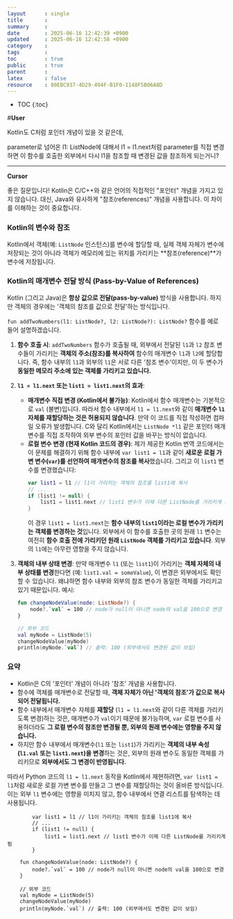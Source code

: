 ```yaml
---
layout      : single
title       : 
summary     : 
date        : 2025-06-16 12:42:39 +0900
updated     : 2025-06-16 12:42:58 +0900
category    : 
tags        : 
toc         : true
public      : true
parent      : 
latex       : false
resource    : 80EBC937-4D29-494F-B1F0-1148F5B06A8D
---
```

* TOC
{:toc}

#**User**

Kotlin도 C처럼 포인터 개념이 있을 것 같은데,

parameter로 넘어온 l1: ListNode에 대해서
l1 = l1.next처럼 parameter를 직접 변경하면 
이 함수를 호출한 외부에서 다시 l1을 참조할 때 변경된 값을 참조하게 되는거니?

---

**Cursor**

좋은 질문입니다! Kotlin은 C/C++와 같은 언어의 직접적인 "포인터" 개념을 가지고 있지 않습니다. 대신, Java와 유사하게 "참조(references)" 개념을 사용합니다. 이 차이를 이해하는 것이 중요합니다.

### Kotlin의 변수와 참조

Kotlin에서 객체(예: `ListNode` 인스턴스)를 변수에 할당할 때, 실제 객체 자체가 변수에 저장되는 것이 아니라 객체가 메모리에 있는 위치를 가리키는 **참조(reference)**가 변수에 저장됩니다.

### Kotlin의 매개변수 전달 방식 (Pass-by-Value of References)

Kotlin (그리고 Java)은 **항상 값으로 전달(pass-by-value)** 방식을 사용합니다. 하지만 객체의 경우에는 '객체의 참조를 값으로 전달'하는 방식입니다.

`fun addTwoNumbers(l1: ListNode?, l2: ListNode?): ListNode?` 함수를 예로 들어 설명하겠습니다.

1.  **함수 호출 시**: `addTwoNumbers` 함수가 호출될 때, 외부에서 전달된 `l1`과 `l2` 참조 변수들이 가리키는 **객체의 주소(참조)를 복사하여** 함수의 매개변수 `l1`과 `l2`에 할당합니다. 즉, 함수 내부의 `l1`과 외부의 `l1`은 서로 다른 '참조 변수'이지만, 이 두 변수가 **동일한 메모리 주소에 있는 객체를 가리키고 있습니다.**

2.  **`l1 = l1.next` 또는 `list1 = list1.next`의 효과**:
    *   **매개변수 직접 변경 (Kotlin에서 불가능)**:
        Kotlin에서 함수 매개변수는 기본적으로 `val` (불변)입니다. 따라서 함수 내부에서 `l1 = l1.next`와 같이 **매개변수 `l1` 자체를 재할당하는 것은 허용되지 않습니다**. 만약 이 코드를 직접 작성하면 컴파일 오류가 발생합니다. C와 달리 Kotlin에서는 `ListNode *l1` 같은 포인터 매개변수를 직접 조작하여 외부 변수의 포인터 값을 바꾸는 방식이 없습니다.
    *   **로컬 변수 변경 (현재 Kotlin 코드의 경우)**:
        제가 제공한 Kotlin 번역 코드에서는 이 문제를 해결하기 위해 함수 내부에 `var list1 = l1`과 같이 **새로운 로컬 가변 변수(`var`)를 선언하여 매개변수의 참조를 복사**했습니다. 그리고 이 `list1` 변수를 변경했습니다:
        ```kotlin
        var list1 = l1 // l1이 가리키는 객체의 참조를 list1에 복사
        // ...
        if (list1 != null) {
            list1 = list1.next // list1 변수가 이제 다른 ListNode를 가리키게 됨
        }
        ```
        이 경우 `list1 = list1.next`는 **함수 내부의 `list1`이라는 로컬 변수가 가리키는 객체를 변경하는 것**입니다. 외부에서 이 함수를 호출한 곳의 원래 `l1` 변수는 여전히 **함수 호출 전에 가리키던 원래 `ListNode` 객체를 가리키고 있습니다**. 외부의 `l1`에는 아무런 영향을 주지 않습니다.

3.  **객체의 내부 상태 변경**:
    만약 매개변수 `l1` (또는 `list1`)이 가리키는 **객체 자체의 내부 상태를 변경**한다면 (예: `list1.val = someValue`), 이 변경은 외부에서도 확인할 수 있습니다. 왜냐하면 함수 내부와 외부의 참조 변수가 동일한 객체를 가리키고 있기 때문입니다.
    예시:
    ```kotlin
    fun changeNodeValue(node: ListNode?) {
        node?.`val` = 100 // node가 null이 아니면 node의 val을 100으로 변경
    }

    // 외부 코드
    val myNode = ListNode(5)
    changeNodeValue(myNode)
    println(myNode.`val`) // 출력: 100 (외부에서도 변경된 값이 보임)
    ```

### 요약

*   Kotlin은 C의 '포인터' 개념이 아니라 '참조' 개념을 사용합니다.
*   함수에 객체를 매개변수로 전달할 때, **객체 자체가 아닌 '객체의 참조'가 값으로 복사되어 전달됩니다.**
*   함수 내부에서 매개변수 자체를 **재할당** (`l1 = l1.next`와 같이 다른 객체를 가리키도록 변경)하는 것은, 매개변수가 `val`이기 때문에 불가능하며, `var` 로컬 변수를 사용하더라도 **그 로컬 변수의 참조만 변경될 뿐, 외부의 원래 변수에는 영향을 주지 않습니다.**
*   하지만 함수 내부에서 매개변수(`l1` 또는 `list1`)가 가리키는 **객체의 내부 속성(`l1.val` 또는 `list1.next`)을 변경**하는 것은, 외부의 원래 변수도 동일한 객체를 가리키므로 **외부에서도 그 변경이 반영됩니다.**

따라서 Python 코드의 `l1 = l1.next` 동작을 Kotlin에서 재현하려면, `var list1 = l1`처럼 새로운 로컬 가변 변수를 만들고 그 변수를 재할당하는 것이 올바른 방식입니다. 이는 외부 `l1` 변수에는 영향을 미치지 않고, 함수 내부에서 연결 리스트를 탐색하는 데 사용됩니다.

```plaintext
        var list1 = l1 // l1이 가리키는 객체의 참조를 list1에 복사
        // ...
        if (list1 != null) {
            list1 = list1.next // list1 변수가 이제 다른 ListNode를 가리키게 됨
        }
```

```plaintext
    fun changeNodeValue(node: ListNode?) {
        node?.`val` = 100 // node가 null이 아니면 node의 val을 100으로 변경
    }

    // 외부 코드
    val myNode = ListNode(5)
    changeNodeValue(myNode)
    println(myNode.`val`) // 출력: 100 (외부에서도 변경된 값이 보임)
```

 
